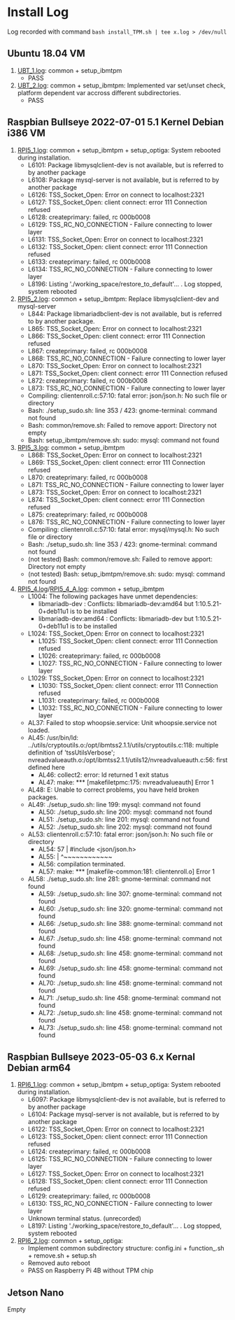 # Install Log

Log recorded with command ```bash install_TPM.sh | tee x.log > /dev/null```

## Ubuntu 18.04 VM

1. [UBT_1.log](UBT_1.log): common + setup_ibmtpm
    - PASS
2. [UBT_2.log](UBT_2.log): common + setup_ibmtpm: Implemented var set/unset check, platform dependent var accross different subdirectories.
    - PASS

## Raspbian Bullseye 2022-07-01 5.1 Kernel Debian i386 VM

1. [RPI5_1.log](RPI5_1.log): common + setup_ibmtpm + setup_optiga: System rebooted during installation.
    - L6101: Package libmysqlclient-dev is not available, but is referred to by another package
    - L6108: Package mysql-server is not available, but is referred to by another package
    - L6126: TSS_Socket_Open: Error on connect to localhost:2321
    - L6127: TSS_Socket_Open: client connect: error 111 Connection refused
    - L6128: createprimary: failed, rc 000b0008
    - L6129: TSS_RC_NO_CONNECTION - Failure connecting to lower layer
    - L6131: TSS_Socket_Open: Error on connect to localhost:2321
    - L6132: TSS_Socket_Open: client connect: error 111 Connection refused
    - L6133: createprimary: failed, rc 000b0008
    - L6134: TSS_RC_NO_CONNECTION - Failure connecting to lower layer
    - L8196: Listing './working_space/restore_to_default'... . Log stopped, system rebooted
2. [RPI5_2.log](RPI5_2.log): common + setup_ibmtpm: Replace libmysqlclient-dev and mysql-server
    - L844: Package libmariadbclient-dev is not available, but is referred to by another package.
    - L865: TSS_Socket_Open: Error on connect to localhost:2321
    - L866: TSS_Socket_Open: client connect: error 111 Connection refused
    - L867: createprimary: failed, rc 000b0008
    - L868: TSS_RC_NO_CONNECTION - Failure connecting to lower layer
    - L870: TSS_Socket_Open: Error on connect to localhost:2321
    - L871: TSS_Socket_Open: client connect: error 111 Connection refused
    - L872: createprimary: failed, rc 000b0008
    - L873: TSS_RC_NO_CONNECTION - Failure connecting to lower layer
    - Compiling: clientenroll.c:57:10: fatal error: json/json.h: No such file or directory
    - Bash: ./setup_sudo.sh: line 353 / 423: gnome-terminal: command not found
    - Bash: common/remove.sh: Failed to remove apport: Directory not empty
    - Bash: setup_ibmtpm/remove.sh: sudo: mysql: command not found
3. [RPI5_3.log](RPI5_3.log): common + setup_ibmtpm
    - L868: TSS_Socket_Open: Error on connect to localhost:2321
    - L869: TSS_Socket_Open: client connect: error 111 Connection refused
    - L870: createprimary: failed, rc 000b0008
    - L871: TSS_RC_NO_CONNECTION - Failure connecting to lower layer
    - L873: TSS_Socket_Open: Error on connect to localhost:2321
    - L874: TSS_Socket_Open: client connect: error 111 Connection refused
    - L875: createprimary: failed, rc 000b0008
    - L876: TSS_RC_NO_CONNECTION - Failure connecting to lower layer
    - Compiling: clientenroll.c:57:10: fatal error: mysql/mysql.h: No such file or directory
    - Bash: ./setup_sudo.sh: line 353 / 423: gnome-terminal: command not found
    - (not tested) Bash: common/remove.sh: Failed to remove apport: Directory not empty
    - (not tested) Bash: setup_ibmtpm/remove.sh: sudo: mysql: command not found
4. [RPI5_4.log](RPI5_4.log)/[RPI5_4_A.log](RPI5_4_A.log): common + setup_ibmtpm
    - L1004: The following packages have unmet dependencies:
        - libmariadb-dev : Conflicts: libmariadb-dev:amd64 but 1:10.5.21-0+deb11u1 is to be installed
        - libmariadb-dev:amd64 : Conflicts: libmariadb-dev but 1:10.5.21-0+deb11u1 is to be installed
    - L1024: TSS_Socket_Open: Error on connect to localhost:2321
        - L1025: TSS_Socket_Open: client connect: error 111 Connection refused
        - L1026: createprimary: failed, rc 000b0008
        - L1027: TSS_RC_NO_CONNECTION - Failure connecting to lower layer
    - L1029: TSS_Socket_Open: Error on connect to localhost:2321
        - L1030: TSS_Socket_Open: client connect: error 111 Connection refused
        - L1031: createprimary: failed, rc 000b0008
        - L1032: TSS_RC_NO_CONNECTION - Failure connecting to lower layer
    - AL37: Failed to stop whoopsie.service: Unit whoopsie.service not loaded.
    - AL45: /usr/bin/ld: ../utils/cryptoutils.o:/opt/ibmtss2.1.1/utils/cryptoutils.c:118: multiple definition of 'tssUtilsVerbose'; nvreadvalueauth.o:/opt/ibmtss2.1.1/utils12/nvreadvalueauth.c:56: first defined here
        - AL46: collect2: error: ld returned 1 exit status
        - AL47: make: *** [makefiletpmc:175: nvreadvalueauth] Error 1
    - AL48: E: Unable to correct problems, you have held broken packages.
    - AL49: ./setup_sudo.sh: line 199: mysql: command not found
        - AL50: ./setup_sudo.sh: line 200: mysql: command not found
        - AL51: ./setup_sudo.sh: line 201: mysql: command not found
        - AL52: ./setup_sudo.sh: line 202: mysql: command not found
    - AL53: clientenroll.c:57:10: fatal error: json/json.h: No such file or directory
        - AL54: 57 | #include <json/json.h>
        - AL55:    |          ^~~~~~~~~~~~~
        - AL56: compilation terminated.
        - AL57: make: *** [makefile-common:181: clientenroll.o] Error 1
    - AL58: ./setup_sudo.sh: line 281: gnome-terminal: command not found
        - AL59: ./setup_sudo.sh: line 307: gnome-terminal: command not found
        - AL60: ./setup_sudo.sh: line 320: gnome-terminal: command not found
        - AL66: ./setup_sudo.sh: line 388: gnome-terminal: command not found
        - AL67: ./setup_sudo.sh: line 458: gnome-terminal: command not found
        - AL68: ./setup_sudo.sh: line 458: gnome-terminal: command not found
        - AL69: ./setup_sudo.sh: line 458: gnome-terminal: command not found
        - AL70: ./setup_sudo.sh: line 458: gnome-terminal: command not found
        - AL71: ./setup_sudo.sh: line 458: gnome-terminal: command not found
        - AL72: ./setup_sudo.sh: line 458: gnome-terminal: command not found
        - AL73: ./setup_sudo.sh: line 458: gnome-terminal: command not found

## Raspbian Bullseye 2023-05-03 6.x Kernal Debian arm64

1. [RPI6_1.log](RPI6_1.log): common + setup_ibmtpm + setup_optiga: System rebooted during installation.
    - L6097: Package libmysqlclient-dev is not available, but is referred to by another package
    - L6104: Package mysql-server is not available, but is referred to by another package
    - L6122: TSS_Socket_Open: Error on connect to localhost:2321
    - L6123: TSS_Socket_Open: client connect: error 111 Connection refused
    - L6124: createprimary: failed, rc 000b0008
    - L6125: TSS_RC_NO_CONNECTION - Failure connecting to lower layer
    - L6127: TSS_Socket_Open: Error on connect to localhost:2321
    - L6128: TSS_Socket_Open: client connect: error 111 Connection refused
    - L6129: createprimary: failed, rc 000b0008
    - L6130: TSS_RC_NO_CONNECTION - Failure connecting to lower layer
    - Unknown terminal status. (unrecorded)
    - L8197: Listing './working_space/restore_to_default'... . Log stopped, system rebooted
2. [RPI6_2.log](RPI6_2.log): common + setup_optiga:
    - Implement common subdirectory structure: config.ini + function_<name>.sh + remove.sh + setup.sh
    - Removed auto reboot
    - PASS on Raspberry Pi 4B without TPM chip

## Jetson Nano

Empty
